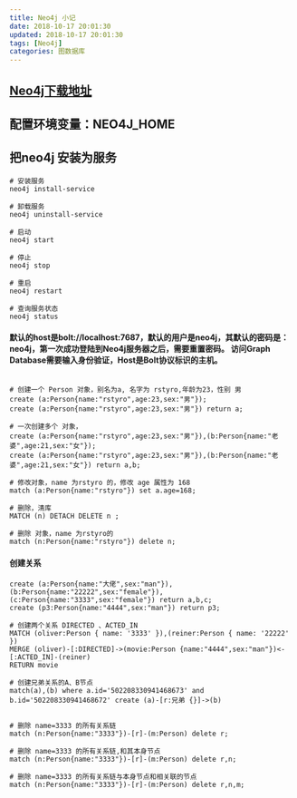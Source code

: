 ```yaml
---
title: Neo4j 小记
date: 2018-10-17 20:01:30
updated: 2018-10-17 20:01:30
tags: [Neo4j]
categories: 图数据库
---
```

## [Neo4j下载地址](https://neo4j.com/download-center/#releases)
## 配置环境变量：NEO4J_HOME
## 把neo4j 安装为服务
```
# 安装服务
neo4j install-service

# 卸载服务
neo4j uninstall-service

# 启动
neo4j start

# 停止
neo4j stop
	
# 重启
neo4j restart

# 查询服务状态
neo4j status

```

#### 默认的host是bolt://localhost:7687，默认的用户是neo4j，其默认的密码是：neo4j，第一次成功登陆到Neo4j服务器之后，需要重置密码。 访问Graph Database需要输入身份验证，Host是Bolt协议标识的主机。


```

# 创建一个 Person 对象，别名为a, 名字为 rstyro,年龄为23，性别 男
create (a:Person{name:"rstyro",age:23,sex:"男"});
create (a:Person{name:"rstyro",age:23,sex:"男"}) return a;

# 一次创建多个 对象，
create (a:Person{name:"rstyro",age:23,sex:"男"}),(b:Person{name:"老婆",age:21,sex:"女"});
create (a:Person{name:"rstyro",age:23,sex:"男"}),(b:Person{name:"老婆",age:21,sex:"女"}) return a,b;

# 修改对象，name 为rstyro 的，修改 age 属性为 168
match (a:Person{name:"rstyro"}) set a.age=168;

# 删除，清库
MATCH (n) DETACH DELETE n ;

# 删除 对象，name 为rstyro的
match (n:Person{name:"rstyro"}) delete n;
```

#### 创建关系
```
create (a:Person{name:"大佬",sex:"man"}),(b:Person{name:"22222",sex:"female"}),(c:Person{name:"3333",sex:"female"}) return a,b,c;
create (p3:Person{name:"4444",sex:"man"}) return p3;

# 创建两个关系 DIRECTED 、ACTED_IN
MATCH (oliver:Person { name: '3333' }),(reiner:Person { name: '22222' })
MERGE (oliver)-[:DIRECTED]->(movie:Person {name:"4444",sex:"man"})<-[:ACTED_IN]-(reiner)
RETURN movie

# 创建兄弟关系的A、B节点
match(a),(b) where a.id='502208330941468673' and b.id='502208330941468672' create (a)-[r:兄弟 {}]->(b)


# 删除 name=3333 的所有关系链
match (n:Person{name:"3333"})-[r]-(m:Person) delete r;

# 删除 name=3333 的所有关系链,和其本身节点
match (n:Person{name:"3333"})-[r]-(m:Person) delete r,n;

# 删除 name=3333 的所有关系链与本身节点和相关联的节点
match (n:Person{name:"3333"})-[r]-(m:Person) delete r,n,m;

```
